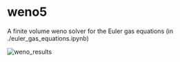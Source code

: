 # weno5

A finite volume weno solver for the Euler gas equations (in ./euler_gas_equations.ipynb)

![weno_results](https://user-images.githubusercontent.com/14083938/209963572-d400114e-439e-4df4-8d5c-5d7bb1035d2a.png)

